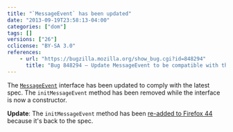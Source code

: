 ```yaml
---
title: "`MessageEvent` has been updated"
date: "2013-09-19T23:58:13-04:00"
categories: ["dom"]
tags: []
versions: ["26"]
cclicense: "BY-SA 3.0"
references:
    - url: "https://bugzilla.mozilla.org/show_bug.cgi?id=848294"
      title: "Bug 848294 – Update MessageEvent to be compatible with the spec"
---
```

The [`MessageEvent`](https://developer.mozilla.org/en-US/docs/Web/API/MessageEvent) interface has been updated to comply with the latest spec. The `initMessageEvent` method has been removed while the interface is now a constructor.

**Update**: The `initMessageEvent` method has been [re-added to Firefox 44](https://bugzilla.mozilla.org/show_bug.cgi?id=949376) because it's back to the spec.
